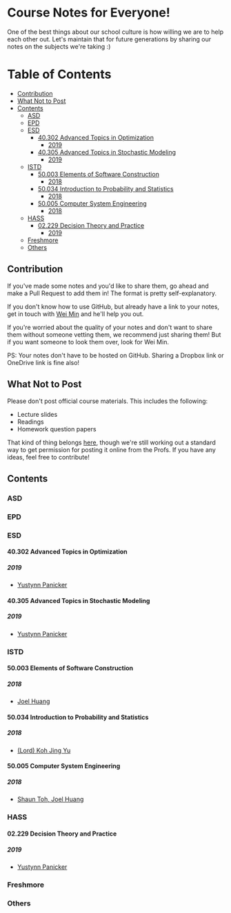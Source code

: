 # Course Notes for Everyone! <!-- omit in toc -->

One of the best things about our school culture is how willing we are to help each other out. Let's maintain that for future generations by sharing our notes on the subjects we're taking :)

# Table of Contents <!-- omit in toc -->

- [Contribution](#contribution)
- [What Not to Post](#what-not-to-post)
- [Contents](#contents)
  - [ASD](#asd)
  - [EPD](#epd)
  - [ESD](#esd)
    - [40.302 Advanced Topics in Optimization](#40302-advanced-topics-in-optimization)
      - [2019](#2019)
    - [40.305 Advanced Topics in Stochastic Modeling](#40305-advanced-topics-in-stochastic-modeling)
      - [2019](#2019-1)
  - [ISTD](#istd)
    - [50.003 Elements of Software Construction](#50003-elements-of-software-construction)
      - [2018](#2018)
    - [50.034 Introduction to Probability and Statistics](#50034-introduction-to-probability-and-statistics)
      - [2018](#2018-1)
    - [50.005 Computer System Engineering](#50005-computer-system-engineering)
      - [2018](#2018-2)
  - [HASS](#hass)
    - [02.229 Decision Theory and Practice](#02229-decision-theory-and-practice)
      - [2019](#2019-2)
  - [Freshmore](#freshmore)
  - [Others](#others)

## Contribution

If you've made some notes and you'd like to share them, go ahead and make a Pull Request to add them in! The format is pretty self-explanatory.

If you don't know how to use GitHub, but already have a link to your notes, get in touch with [Wei Min](weimin_cher@mymail.sutd.edu.sg) and he'll help you out.

If you're worried about the quality of your notes and don't want to share them without someone vetting them, we recommend just sharing them! But if you want someone to look them over, look for Wei Min.

PS: Your notes don't have to be hosted on GitHub. Sharing a Dropbox link or OneDrive link is fine also!

## What Not to Post

Please don't post official course materials. This includes the following:

- Lecture slides
- Readings
- Homework question papers

That kind of thing belongs [here](https://github.com/OpenSUTD/course-materials), though we're still working out a standard way to get permission for posting it online from the Profs. If you have any ideas, feel free to contribute!

## Contents

### ASD

### EPD

### ESD

#### 40.302 Advanced Topics in Optimization

##### 2019

- [Yustynn Panicker](https://github.com/OpenSUTD/course-notes/blob/master/40.302%20Advanced%20Topics%20in%20Optimization/2019-Yustynn/opti-notes.pdf)

#### 40.305 Advanced Topics in Stochastic Modeling

##### 2019

- [Yustynn Panicker](https://github.com/OpenSUTD/course-notes/blob/master/40.305%20Advanced%20Topics%20in%20Stochastic%20Modeling/2019-Yustynn/atsm-notes.pdf)

### ISTD

#### 50.003 Elements of Software Construction

##### 2018

- [Joel Huang](https://github.com/OpenSUTD/course-materials/blob/master/50.003%20Elements%20of%20Software%20Construction/esc_notes_joel.pdf)

#### 50.034 Introduction to Probability and Statistics

##### 2018

- [(Lord) Koh Jing Yu](https://github.com/OpenSUTD/course-materials/blob/master/50.034%20Introduction%20to%20Probability%20and%20Statistics/pns_notes_kjy.pdf)

#### 50.005 Computer System Engineering

##### 2018

- [Shaun Toh, Joel Huang](https://github.com/OpenSUTD/course-materials/blob/master/50.005%20Computer%20System%20Engineering/cse_notes_shaun.pdf)

### HASS

#### 02.229 Decision Theory and Practice

##### 2019

- [Yustynn Panicker](https://github.com/OpenSUTD/course-notes/tree/master/02.229%20Decision%20Theory%20%26%20Practice/2019-Yustynn)

### Freshmore

### Others
